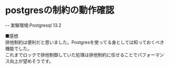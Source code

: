 # postgresの制約の動作確認  
-- 実験環境:Postgresql 13.2 

■感想  
排他制約は便利だと思いました。Postgresを使ってる身としては知っておくべき機能でした。    
これまでロックで排他制御していた処理は排他制約に任せることでパフォーマンス向上が望めそうです。  
